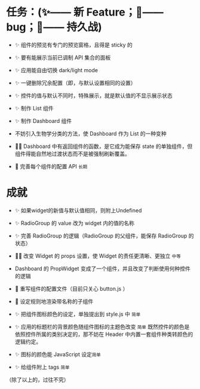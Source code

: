 # 任务：(✨—— 新 Feature；🐞—— bug；🎈—— 持久战)

- ✨ 组件的预览有专门的预览窗格，且得是 sticky 的

- ✨ 要有能展示当前已调制 API 集合的面板

- ✨ 应用能自由切换 dark/light mode

- ✨ 一键删除冗余配置（即，与默认设置相同的设置）

- ✨ 控件的值与默认不同时，特殊展示，就是默认值的不显示展示状态

- ✨ 制作 List 组件

- ✨ 制作 Dashboard 组件

- 不妨引入生物学分类的方法，使 Dashboard 作为 List 的一种变种

- 🐞💥 Dashboard 中有返回组件的函数，是它成为能保存 state 的单独组件，但组件得能自然地过渡状态而不是被强制刷新覆盖。

- 🎈 完善每个组件的配置 API `长期`

# 成就

- ✨ 如果widget的新值与默认值相同，则附上Undefined

- ✨ RadioGroup 的 value 改为 widget 内的值的名称

- ✨ 完善 RadioGroup 的逻辑（RadioGroup 的父组件，能保存 RadioGroup 的状态）

- 🐞💥 改变 Widget 的 props 设置，使 Widget 的责任更清晰、更独立 `中等`

- Dashboard 的 PropWidget 变成了一个组件，并且改变了判断使用何种控件的逻辑

- 🔬 重写组件的配置文件（目前只关心 button.js ）

- 🔬 设定规则地渲染带名称的子组件

- ✨ 把组件图标颜色的设定，单独提出到 style.js 中 `简单`

- ✨ 应用的标题栏的背景颜色随组件图标的主题色改变 `简单`
  既然控件的颜色是依照控件所属的类别决定的，那不妨在 Header 中内置一套组件种类转颜色的逻辑约定。

- ✨ 图标的颜色能 JavaScript 设定`简单`

- ✨ 给组件附上 tags `简单`

（除了以上的，过往不究）
